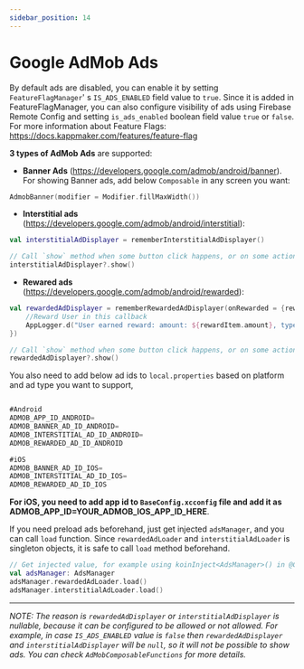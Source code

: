 ```yaml
---
sidebar_position: 14
---
```


# Google AdMob Ads

By default ads are disabled, you can enable it by setting `FeatureFlagManager`' s `IS_ADS_ENABLED` field value to `true`. Since it is added in FeatureFlagManager, you can also configure visibility of ads using Firebase Remote Config and setting `is_ads_enabled` boolean field value `true` or `false`. For more information about Feature Flags: https://docs.kappmaker.com/features/feature-flag

**3 types of AdMob Ads** are supported: 
- **Banner Ads** (https://developers.google.com/admob/android/banner).
For showing Banner ads, add below `Composable` in any screen you want: 
```kotlin
AdmobBanner(modifier = Modifier.fillMaxWidth())
```

-  **Interstitial ads** (https://developers.google.com/admob/android/interstitial): 

```kotlin
val interstitialAdDisplayer = rememberInterstitialAdDisplayer()

// Call `show` method when some button click happens, or on some action
interstitialAdDisplayer?.show()
```


- **Rewared ads** (https://developers.google.com/admob/android/rewarded):

```kotlin
val rewardedAdDisplayer = rememberRewardedAdDisplayer(onRewarded = {rewardItem ->
    //Reward User in this callback
    AppLogger.d("User earned reward: amount: ${rewardItem.amount}, type: ${rewardItem.type}")
})

// Call `show` method when some button click happens, or on some action
rewardedAdDisplayer?.show()
```


You also need to add below ad ids to `local.properties` based on platform and ad type you want to support, 

```gradle

#Android 
ADMOB_APP_ID_ANDROID=
ADMOB_BANNER_AD_ID_ANDROID=
ADMOB_INTERSTITIAL_AD_ID_ANDROID=
ADMOB_REWARDED_AD_ID_ANDROID

#iOS
ADMOB_BANNER_AD_ID_IOS=
ADMOB_INTERSTITIAL_AD_ID_IOS=
ADMOB_REWARDED_AD_ID_IOS
```

**For iOS, you need to add app id to `BaseConfig.xcconfig` file and add it as ADMOB_APP_ID=YOUR_ADMOB_IOS_APP_ID_HERE**. 

If you need preload ads beforehand, just get injected `adsManager`, and you can call `load` function. Since `rewardedAdLoader` and  `interstitialAdLoader` is singleton objects, it is safe to call `load` method beforehand.

```kotlin
// Get injected value, for example using koinInject<AdsManager>() in @Composable function
val adsManager: AdsManager 
adsManager.rewardedAdLoader.load()
adsManager.interstitialAdLoader.load()

```

---

_NOTE: The reason is `rewardedAdDisplayer` or `interstitialAdDisplayer` is nullable, because it can be configured to be allowed or not allowed. For example, in case `IS_ADS_ENABLED` value is `false` then `rewardedAdDisplayer` and  `interstitialAdDisplayer` will be `null`, so it will not be possible to show ads.  You can check `AdMobComposableFunctions` for more details._






